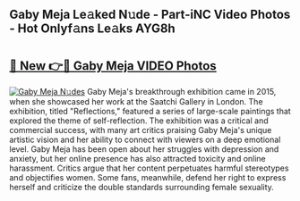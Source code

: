 ## Gaby Meja Le𝚊ked N𝚞de - Part-iNC Video Photos - Hot Onlyf𝚊ns Le𝚊ks AYG8h

# <h2><a href="http://ac41420.deff.icu/?id=Gaby+Meja">🔗 New 👉🔴 Gaby Meja VIDEO Photos</a></h2>

[![Gaby Meja N𝚞des](https://i.imgur.com/rIISA9y.gif)](http://ac41420.deff.icu/?id=Gaby+Meja)
Gaby Meja's breakthrough exhibition came in 2015, when she showcased her work at the Saatchi Gallery in London. The exhibition, titled "Reflections," featured a series of large-scale paintings that explored the theme of self-reflection. The exhibition was a critical and commercial success, with many art critics praising Gaby Meja's unique artistic vision and her ability to connect with viewers on a deep emotional level. Gaby Meja has been open about her struggles with depression and anxiety, but her online presence has also attracted toxicity and online harassment. Critics argue that her content perpetuates harmful stereotypes and objectifies women. Some fans, meanwhile, defend her right to express herself and criticize the double standards surrounding female sexuality.
